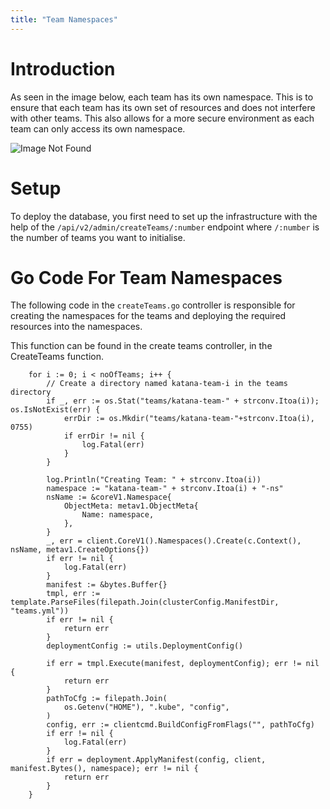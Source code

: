 ```yaml
---
title: "Team Namespaces"
---
```


# Introduction

As seen in the image below, each team has its own namespace. This is to ensure that each team has its own set of resources and does not interfere with other teams. This also allows for a more secure environment as each team can only access its own namespace.

![Image Not Found](/team-namespaces-architecture.png)

# Setup

To deploy the database, you first need to set up the infrastructure with the help of the `/api/v2/admin/createTeams/:number` endpoint where `/:number` is the number of teams you want to initialise.

# Go Code For Team Namespaces

The following code in the `createTeams.go` controller is responsible for creating the namespaces for the teams and deploying the required resources into the namespaces.

This function can be found in the create teams controller, in the CreateTeams function.
```Golang
	for i := 0; i < noOfTeams; i++ {
		// Create a directory named katana-team-i in the teams directory
		if _, err := os.Stat("teams/katana-team-" + strconv.Itoa(i)); os.IsNotExist(err) {
			errDir := os.Mkdir("teams/katana-team-"+strconv.Itoa(i), 0755)
			if errDir != nil {
				log.Fatal(err)
			}
		}

		log.Println("Creating Team: " + strconv.Itoa(i))
		namespace := "katana-team-" + strconv.Itoa(i) + "-ns"
		nsName := &coreV1.Namespace{
			ObjectMeta: metav1.ObjectMeta{
				Name: namespace,
			},
		}
		_, err = client.CoreV1().Namespaces().Create(c.Context(), nsName, metav1.CreateOptions{})
		if err != nil {
			log.Fatal(err)
		}
		manifest := &bytes.Buffer{}
		tmpl, err := template.ParseFiles(filepath.Join(clusterConfig.ManifestDir, "teams.yml"))
		if err != nil {
			return err
		}
		deploymentConfig := utils.DeploymentConfig()

		if err = tmpl.Execute(manifest, deploymentConfig); err != nil {
			return err
		}
		pathToCfg := filepath.Join(
			os.Getenv("HOME"), ".kube", "config",
		)
		config, err := clientcmd.BuildConfigFromFlags("", pathToCfg)
		if err != nil {
			log.Fatal(err)
		}
		if err = deployment.ApplyManifest(config, client, manifest.Bytes(), namespace); err != nil {
			return err
		}
	}
```
